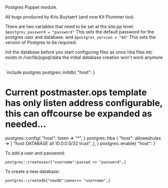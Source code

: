 Postgres Puppet module.

All bugs produced by Kris Buytaert (and now Kit Plummer too). 

There are two variables that need to be set at the site.pp level:
`$postgres_password = "password"`
This sets the default password for the postgres user and database.
and
`$postgres_version = "84"`
This sets the version of Postgres to be required.

Init the database before you start configuring files as once hba files etc exists in /var/lib/pgsql/data the initial database creation won't work anymore .

`include postgres
postgres::initdb{ "host": }
# Current postmaster.ops template has only listen address configurable,  this can offcourse be expanded as needed...
postgres::config{ "host": listen => "*", }
postgres::hba { "host":
  allowedrules => [
    "host    DATABASE all    10.0.0.0/32  trust",
  ],
}
postgres::enable{ "host": }`

To add a user and password:

`postgres::createuser{"username":passwd => "password",}`

To create a new database:

`postgres::createdb{"newdb":owner=> "username",}`
